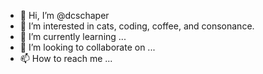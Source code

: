 - 👋 Hi, I’m @dcschaper
- 👀 I’m interested in cats, coding, coffee, and consonance.
- 🌱 I’m currently learning ...
- 💞️ I’m looking to collaborate on ...
- 📫 How to reach me ...

<!---
dcschaper/dcschaper is a ✨ special ✨ repository because its `README.md` (this file) appears on your GitHub profile.
You can click the Preview link to take a look at your changes.
--->
